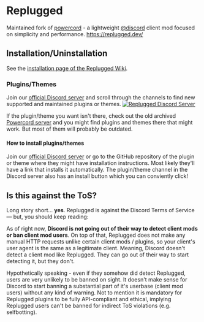 # Replugged
Maintained fork of [powercord](https://github.com/powercord-org/powercord) - a lightweight [@discord](https://github.com/discord) client mod focused on simplicity and performance. https://replugged.dev/

## Installation/Uninstallation
See the [installation page of the Replugged Wiki](https://github.com/replugged-org/replugged/wiki/Installation).

### Plugins/Themes
Join our [official Discord server](https://discord.gg/replugged) and scroll through the channels to find new supported and maintained plugins or themes. 
[![Replugged Discord Server](https://discordapp.com/api/guilds/1000926524452647132/widget.png?style=banner2)](https://discord.gg/replugged)

If the plugin/theme you want isn't there, check out the old archived [Powercord server](https://discord.gg/powercord) and you might find plugins and themes there that might work. But most of them will probably be outdated. 

#### How to install plugins/themes
Join our [official Discord server](https://discord.gg/replugged) or go to the GitHub repository of the plugin or theme where they might have installation instructions. Most likely they'll have a link that installs it automatically. The plugin/theme channel in the Discord server also has an install button which you can conviently click!

## Is this against the ToS?
Long story short... __yes__. Replugged is against the Discord Terms of Service — but, you should keep reading:  

As of right now, __Discord is not going out of their way to detect client mods or ban client mod users__. On top of that, Replugged does not make any manual HTTP requests unlike certain client mods / plugins, so your client's user agent is the same as a legitimate client. Meaning, Discord doesn't detect a client mod like Replugged. They can go out of their way to start detecting it, but they don't.  

Hypothetically speaking - even if they somehow did detect Replugged, users are very unlikely to be banned on sight. It doesn't make sense for Discord to start banning a substantial part of it's userbase (client mod users) without any kind of warning. Not to mention it is mandatory for Replugged plugins to be fully API-compliant and ethical, implying Replugged users can't be banned for indirect ToS violations (e.g. selfbotting).

